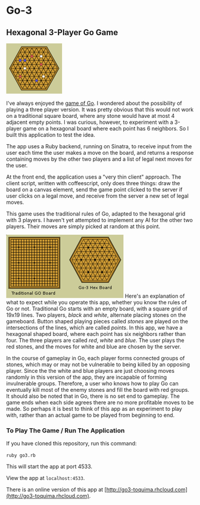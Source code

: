 # Go-3
## Hexagonal 3-Player Go Game
 ![](sample1.png)

I've always enjoyed the [game of Go](https://en.wikipedia.org/wiki/Go_%28game%29). I wondered about the possibility of playing a three player version. It was pretty obvious that this would not work on a traditional square board, where any stone would have at most 4 adjacent empty points. I was curious, however, to experiment with a 3-player game on a hexagonal board where each point has 6 neighbors. So I built this application to test the idea.

The app uses a Ruby backend, running on Sinatra, to receive input from the user each time the user makes a move on the board, and returns a response containing moves by the other two players and a list of legal next moves for the user.

At the front end, the application uses a "very thin client" approach. The client script, written with coffeescript, only does three things: draw the board on a canvas element, send the game point clicked to the server if user clicks on a legal move, and receive from the server a new set of legal moves.

This game uses the traditional rules of Go, adapted to the hexagonal grid with 3 players. I haven't yet attempted to implement any AI for the other two players. Their moves are simply picked at random at this point.

![](hex-19.png)
Here's an explanation of what to expect while you operate this app, whether you know the rules of Go or not. Traditional Go starts with an empty board, with a square grid of 19x19 lines. Two players, *black* and *white*, alternate placing stones on the gameboard. Button shaped playing pieces called *stones* are played on the intersections of the lines, which are called *points*. In this app, we have a hexagonal shaped board, where each point has six neighbors rather than four. The three players are called *red*, *white* and *blue*. The user plays the red stones, and the moves for white and blue are chosen by the server.

In the course of gameplay in Go, each player forms connected groups of stones, which may or may not be vulnerable to being killed by an opposing player. Since the the white and blue players are just choosing moves randomly in this version of the app, they are incapable of forming invulnerable groups. Therefore, a user who knows how to play Go can eventually kill most of the enemy stones and fill the board with red groups. It should also be noted that in Go, there is no set end to gameplay. The game ends when each side agrees there are no more profitable moves to be made. So perhaps it is best to think of this app as an experiment to play with, rather than an actual game to be played from beginning to end.

### To Play The Game / Run The Application

If you have cloned this repository, run this command:

`ruby go3.rb`

This will start the app at port 4533.

View the app at `localhost:4533`.

There is an online version of this app at [http://go3-toquima.rhcloud.com](http://go3-toquima.rhcloud.com).
